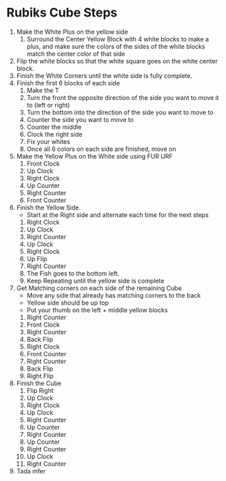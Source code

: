 # Rubiks Cube Steps
1. Make the White Plus on the yellow side
   1. Surround the Center Yellow Block with 4 white blocks to make a plus, and make sure the colors of the sides of the white blocks match the center color of that side
2. Flip the white blocks so that the white square goes on the white center block.
3. Finish the White Corners until the white side is fully complete.
4. Finish the first 6 blocks of each side
   1. Make the T
   2. Turn the front the opposite direction of the side you want to move it to (left or right)
   3. Turn the bottom into the direction of the side you want to move to
   4. Counter the side you want to move to
   5. Counter the middle
   6. Clock the right side
   7. Fix your whites
   8. Once all 6 colors on each side are finished, move on
5. Make the Yellow Plus on the White side using FUR URF
   1. Front Clock
   2. Up Clock
   3. Right Clock
   4. Up Counter
   5. Right Counter
   6. Front Counter
6. Finish the Yellow Side. 
   - Start at the Right side and alternate each time for the next steps
   1. Right Clock
   2. Up Clock
   3. Right Counter
   4. Up Clock
   5. Right Clock
   6. Up Flip
   7. Right Counter
   8. The Fish goes to the bottom left.
   9. Keep Repeating until the yellow side is complete
7. Get Matching corners on each side of the remaining Cube
   - Move any side that already has matching corners to the back
   - Yellow side should be up top
   - Put your thumb on the left + middle yellow blocks
   1. Right Counter
   2. Front Clock
   3. Right Counter
   4. Back Flip
   5. Right Clock
   6. Front Counter
   7. Right Counter
   8. Back Flip
   9. Right Flip
8. Finish the Cube
   1. Flip Right
   2. Up Clock
   3. Right Clock
   4. Up Clock
   5. Right Counter
   6. Up Counter
   7. Right Counter
   8. Up Counter
   9. Right Counter
   10. Up Clock
   11. Right Counter
9. Tada mfer